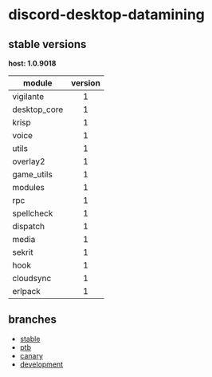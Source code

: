 # discord-desktop-datamining

## stable versions

**host: 1.0.9018**

| module | version |
| ------ | :-----: |
| vigilante | 1 |
| desktop_core | 1 |
| krisp | 1 |
| voice | 1 |
| utils | 1 |
| overlay2 | 1 |
| game_utils | 1 |
| modules | 1 |
| rpc | 1 |
| spellcheck | 1 |
| dispatch | 1 |
| media | 1 |
| sekrit | 1 |
| hook | 1 |
| cloudsync | 1 |
| erlpack | 1 |

## branches

- [stable](https://github.com/OpenAsar/discord-desktop-datamining/tree/stable)
- [ptb](https://github.com/OpenAsar/discord-desktop-datamining/tree/ptb)
- [canary](https://github.com/OpenAsar/discord-desktop-datamining/tree/canary)
- [development](https://github.com/OpenAsar/discord-desktop-datamining/tree/development)
